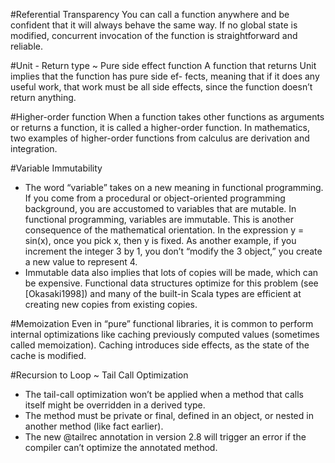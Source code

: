#Referential Transparency 
You can call a function anywhere and be confident that it will always behave the
same way. If no global state is modified, concurrent invocation of the function is
straightforward and reliable.

#Unit - Return type ~ Pure side effect function
A function that returns Unit implies that the function has pure side ef-
fects, meaning that if it does any useful work, that work must be all side
effects, since the function doesn’t return anything.


#Higher-order function
When a function takes other functions as arguments or returns a function, it is called
a higher-order function. In mathematics, two examples of higher-order functions from
calculus are derivation and integration.

#Variable Immutability
- The word “variable” takes on a new meaning in functional programming. If you come
from a procedural or object-oriented programming background, you are accustomed
to variables that are mutable. In functional programming, variables are immutable.
This is another consequence of the mathematical orientation. In the expression y =
sin(x), once you pick x, then y is fixed. As another example, if you increment the integer
3 by 1, you don’t “modify the 3 object,” you create a new value to represent 4.
- Immutable data also implies that lots of copies will be made, which can be expensive.
Functional data structures optimize for this problem (see [Okasaki1998]) and many of
the built-in Scala types are efficient at creating new copies from existing copies.

#Memoization
 Even in “pure” functional libraries, it is
common to perform internal optimizations like caching previously computed values
(sometimes called memoization). Caching introduces side effects, as the state of the
cache is modified.

#Recursion to Loop ~ Tail Call Optimization
- The tail-call optimization won’t be applied when a method that calls
itself might be overridden in a derived type. 
- The method must be private or final, defined in an object, or nested in another method (like fact
earlier). 
- The new @tailrec annotation in version 2.8 will trigger an error
if the compiler can’t optimize the annotated method.
